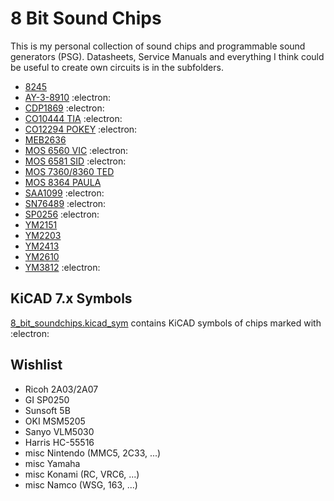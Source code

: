 # 8 Bit Sound Chips
This is my personal collection of sound chips and programmable sound generators (PSG). Datasheets, Service Manuals and everything I think could be useful to create own circuits is in the subfolders. 

+ [8245](8245)
+ [AY-3-8910](AY-3-8910) :electron:
+ [CDP1869](CDP1869) :electron:  
+ [CO10444 TIA](CO10444_TIA) :electron:
+ [CO12294 POKEY](CO12294_POKEY) :electron:
+ [MEB2636](MEB2636)
+ [MOS 6560 VIC](MOS6560_VIC) :electron:
+ [MOS 6581 SID](MOS6581_SID) :electron:
+ [MOS 7360/8360 TED](MOS8360_TED)
+ [MOS 8364 PAULA](MOS8364_PAULA)
+ [SAA1099](SAA1099) :electron:
+ [SN76489](SN76489) :electron:
+ [SP0256](SP0256) :electron:
+ [YM2151](YM2151)
+ [YM2203](YM2203)
+ [YM2413](YM2413)
+ [YM2610](YM2610)
+ [YM3812](YM3812) :electron:

## KiCAD 7.x Symbols
[8_bit_soundchips.kicad_sym](8_bit_soundchips.kicad_sym) contains KiCAD symbols of chips marked with :electron:

## Wishlist
+ Ricoh 2A03/2A07
+ GI SP0250
+ Sunsoft 5B
+ OKI MSM5205
+ Sanyo VLM5030
+ Harris HC-55516
+ misc Nintendo (MMC5, 2C33, ...)
+ misc Yamaha
+ misc Konami (RC, VRC6, ...)
+ misc Namco (WSG, 163, ...)

